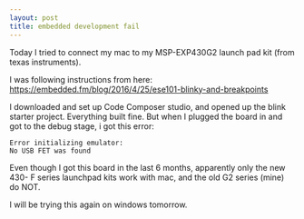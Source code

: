 ```yaml
---
layout: post
title: embedded development fail
---
```


Today I tried to connect my mac to my MSP-EXP430G2 launch pad kit (from texas instruments).

I was following instructions from here: https://embedded.fm/blog/2016/4/25/ese101-blinky-and-breakpoints

I downloaded and set up Code Composer studio, and opened up the blink starter project. Everything built fine. But when I plugged the board in and got to the debug stage, i got this error:

```
Error initializing emulator:
No USB FET was found
```


Even though I got this board in the last 6 months, apparently only the new 430- F series launchpad kits work with mac, and the old G2 series (mine) do NOT.

I will be trying this again on windows tomorrow.
